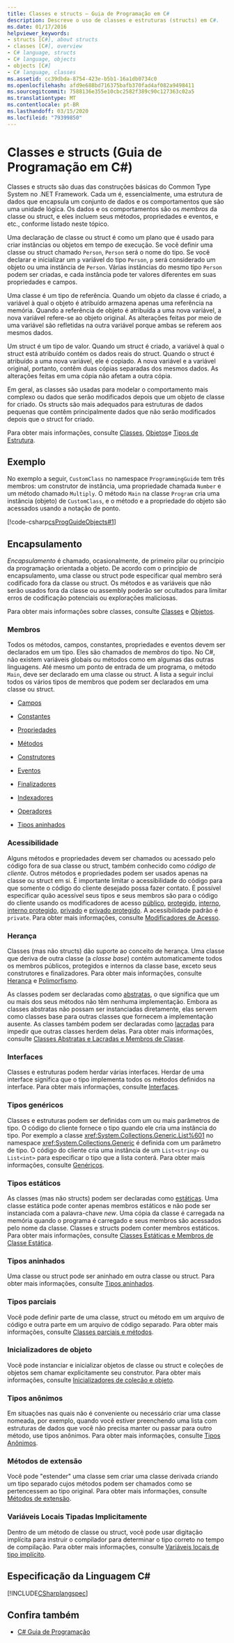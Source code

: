 ```yaml
---
title: Classes e structs – Guia de Programação em C#
description: Descreve o uso de classes e estruturas (structs) em C#.
ms.date: 01/17/2016
helpviewer_keywords:
- structs [C#], about structs
- classes [C#], overview
- C# language, structs
- C# language, objects
- objects [C#]
- C# language, classes
ms.assetid: cc39dbda-8754-423e-b5b1-16a1db0734c0
ms.openlocfilehash: afd9e688bd716375bafb370fad4af082a9498411
ms.sourcegitcommit: 7588136e355e10cbc2582f389c90c127363c02a5
ms.translationtype: MT
ms.contentlocale: pt-BR
ms.lasthandoff: 03/15/2020
ms.locfileid: "79399850"
---
```

# <a name="classes-and-structs-c-programming-guide"></a>Classes e structs (Guia de Programação em C#)
Classes e structs são duas das construções básicas do Common Type System no .NET Framework. Cada um é, essencialmente, uma estrutura de dados que encapsula um conjunto de dados e os comportamentos que são uma unidade lógica. Os dados e os comportamentos são os *membros* da classe ou struct, e eles incluem seus métodos, propriedades e eventos, e etc., conforme listado neste tópico.  
  
 Uma declaração de classe ou struct é como um plano que é usado para criar instâncias ou objetos em tempo de execução. Se você definir uma classe ou struct chamado `Person`, `Person` será o nome do tipo. Se você declarar e inicializar um `p` variável do tipo `Person`, `p` será considerado um objeto ou uma instância de `Person`. Várias instâncias do mesmo tipo `Person` podem ser criadas, e cada instância pode ter valores diferentes em suas propriedades e campos.  
  
 Uma classe é um tipo de referência. Quando um objeto da classe é criado, a variável à qual o objeto é atribuído armazena apenas uma referência na memória. Quando a referência de objeto é atribuída a uma nova variável, a nova variável refere-se ao objeto original. As alterações feitas por meio de uma variável são refletidas na outra variável porque ambas se referem aos mesmos dados.  
  
 Um struct é um tipo de valor. Quando um struct é criado, a variável à qual o struct está atribuído contém os dados reais do struct. Quando o struct é atribuído a uma nova variável, ele é copiado. A nova variável e a variável original, portanto, contêm duas cópias separadas dos mesmos dados. As alterações feitas em uma cópia não afetam a outra cópia.  
  
 Em geral, as classes são usadas para modelar o comportamento mais complexo ou dados que serão modificados depois que um objeto de classe for criado. Os structs são mais adequados para estruturas de dados pequenas que contêm principalmente dados que não serão modificados depois que o struct for criado.  
  
 Para obter mais informações, consulte [Classes,](./classes.md) [Objetos](./objects.md)e [Tipos de Estrutura](../../language-reference/builtin-types/struct.md).  
  
## <a name="example"></a>Exemplo  
 No exemplo a seguir, `CustomClass` no namespace `ProgrammingGuide` tem três membros: um construtor de instância, uma propriedade chamada `Number` e um método chamado `Multiply`. O método `Main` na classe `Program` cria uma instância (objeto) de `CustomClass`, e o método e a propriedade do objeto são acessados usando a notação de ponto.
  
 [!code-csharp[csProgGuideObjects#1](../../../../samples/snippets/csharp/programming-guide/classes-and-structs/class1.cs#1)]  
  
## <a name="encapsulation"></a>Encapsulamento  
 *Encapsulamento* é chamado, ocasionalmente, de primeiro pilar ou princípio da programação orientada a objeto. De acordo com o princípio de encapsulamento, uma classe ou struct pode especificar qual membro será codificado fora da classe ou struct. Os métodos e as variáveis que não serão usados fora da classe ou assembly poderão ser ocultados para limitar erros de codificação potenciais ou explorações maliciosas.  
  
 Para obter mais informações sobre classes, consulte [Classes](./classes.md) e [Objetos](./objects.md).  
  
### <a name="members"></a>Membros  
 Todos os métodos, campos, constantes, propriedades e eventos devem ser declarados em um tipo. Eles são chamados de *membros* do tipo. No C#, não existem variáveis globais ou métodos como em algumas das outras linguagens. Até mesmo um ponto de entrada de um programa, o método `Main`, deve ser declarado em uma classe ou struct. A lista a seguir inclui todos os vários tipos de membros que podem ser declarados em uma classe ou struct.  
  
- [Campos](./fields.md)  
  
- [Constantes](./constants.md)  
  
- [Propriedades](./properties.md)  
  
- [Métodos](./methods.md)  
  
- [Construtores](./constructors.md)  
  
- [Eventos](../events/index.md)  
  
- [Finalizadores](./destructors.md)  
  
- [Indexadores](../indexers/index.md)  
  
- [Operadores](../../language-reference/operators/index.md)  
  
- [Tipos aninhados](./nested-types.md)  
  
### <a name="accessibility"></a>Acessibilidade  
 Alguns métodos e propriedades devem ser chamados ou acessado pelo código fora de sua classe ou struct, também conhecido como *código de cliente*. Outros métodos e propriedades podem ser usados apenas na classe ou struct em si. É importante limitar o acessibilidade do código para que somente o código do cliente desejado possa fazer contato. É possível especificar quão acessível seus tipos e seus membros são para o código do cliente usando os modificadores de acesso [público](../../language-reference/keywords/public.md), [protegido](../../language-reference/keywords/protected.md), [interno](../../language-reference/keywords/internal.md), [interno protegido](../../language-reference/keywords/protected-internal.md), [privado](../../language-reference/keywords/private.md) e [privado protegido](../../language-reference/keywords/private-protected.md). A acessibilidade padrão é `private`. Para obter mais informações, consulte [Modificadores de Acesso](./access-modifiers.md).  
  
### <a name="inheritance"></a>Herança  
 Classes (mas não structs) dão suporte ao conceito de herança. Uma classe que deriva de outra classe (a *classe base*) contém automaticamente todos os membros públicos, protegidos e internos da classe base, exceto seus construtores e finalizadores. Para obter mais informações, consulte [Herança](./inheritance.md) e [Polimorfismo](./polymorphism.md).  
  
 As classes podem ser declaradas como [abstratas](../../language-reference/keywords/abstract.md), o que significa que um ou mais dos seus métodos não têm nenhuma implementação. Embora as classes abstratas não possam ser instanciadas diretamente, elas servem como classes base para outras classes que fornecem a implementação ausente. As classes também podem ser declaradas como [lacradas](../../language-reference/keywords/sealed.md) para impedir que outras classes herdem delas. Para obter mais informações, consulte [Classes Abstratas e Lacradas e Membros de Classe](./abstract-and-sealed-classes-and-class-members.md).  
  
### <a name="interfaces"></a>Interfaces  
 Classes e estruturas podem herdar várias interfaces. Herdar de uma interface significa que o tipo implementa todos os métodos definidos na interface. Para obter mais informações, consulte [Interfaces](../interfaces/index.md).  
  
### <a name="generic-types"></a>Tipos genéricos  
 Classes e estruturas podem ser definidas com um ou mais parâmetros de tipo. O código do cliente fornece o tipo quando ele cria uma instância do tipo. Por exemplo a classe <xref:System.Collections.Generic.List%601> no namespace <xref:System.Collections.Generic> é definida com um parâmetro de tipo. O código do cliente cria uma instância de um `List<string>` ou `List<int>` para especificar o tipo que a lista conterá. Para obter mais informações, consulte [Genéricos](../generics/index.md).  
  
### <a name="static-types"></a>Tipos estáticos  
 As classes (mas não structs) podem ser declaradas como [estáticas](../../language-reference/keywords/static.md). Uma classe estática pode conter apenas membros estáticos e não pode ser instanciada com a palavra-chave *new*. Uma cópia da classe é carregada na memória quando o programa é carregado e seus membros são acessados pelo nome da classe. Classes e structs podem conter membros estáticos. Para obter mais informações, consulte [Classes Estáticas e Membros de Classe Estática](./static-classes-and-static-class-members.md).  
  
### <a name="nested-types"></a>Tipos aninhados  
 Uma classe ou struct pode ser aninhado em outra classe ou struct. Para obter mais informações, consulte [Tipos aninhados](./nested-types.md).  
  
### <a name="partial-types"></a>Tipos parciais  
 Você pode definir parte de uma classe, struct ou método em um arquivo de código e outra parte em um arquivo de código separado. Para obter mais informações, consulte [Classes parciais e métodos](./partial-classes-and-methods.md).  
  
### <a name="object-initializers"></a>Inicializadores de objeto  
 Você pode instanciar e inicializar objetos de classe ou struct e coleções de objetos sem chamar explicitamente seu construtor. Para obter mais informações, consulte [Inicializadores de coleção e objeto](./object-and-collection-initializers.md).  
  
### <a name="anonymous-types"></a>Tipos anônimos  
 Em situações nas quais não é conveniente ou necessário criar uma classe nomeada, por exemplo, quando você estiver preenchendo uma lista com estruturas de dados que você não precisa manter ou passar para outro método, use tipos anônimos. Para obter mais informações, consulte [Tipos Anônimos](./anonymous-types.md).  
  
### <a name="extension-methods"></a>Métodos de extensão  
 Você pode "estender" uma classe sem criar uma classe derivada criando um tipo separado cujos métodos podem ser chamados como se pertencessem ao tipo original. Para obter mais informações, consulte [Métodos de extensão](./extension-methods.md).  
  
### <a name="implicitly-typed-local-variables"></a>Variáveis Locais Tipadas Implicitamente  
 Dentro de um método de classe ou struct, você pode usar digitação implícita para instruir o compilador para determinar o tipo correto no tempo de compilação. Para obter mais informações, consulte [Variáveis locais de tipo implícito](./implicitly-typed-local-variables.md).  
  
## <a name="c-language-specification"></a>Especificação da Linguagem C#  
 [!INCLUDE[CSharplangspec](~/includes/csharplangspec-md.md)]  
  
## <a name="see-also"></a>Confira também

- [C# Guia de Programação](../index.md)
